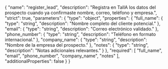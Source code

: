 {
  "name": "register_lead",
  "description": "Registra en TalIA los datos del prospecto cuando ya confirmaste nombre, correo, teléfono y empresa.",
  "strict": true,
  "parameters": {
    "type": "object",
    "properties": {
      "full_name": {
        "type": "string",
        "description": "Nombre completo del cliente potencial."
      },
      "email": {
        "type": "string",
        "description": "Correo electrónico validado."
      },
      "phone_number": {
        "type": "string",
        "description": "Teléfono en formato internacional."
      },
      "company_name": {
        "type": "string",
        "description": "Nombre de la empresa del prospecto."
      },
      "notes": {
        "type": "string",
        "description": "Notas adicionales relevantes."
      }
    },
    "required": [
      "full_name",
      "email",
      "phone_number",
      "company_name",
      "notes"
    ],
    "additionalProperties": false
  }
}